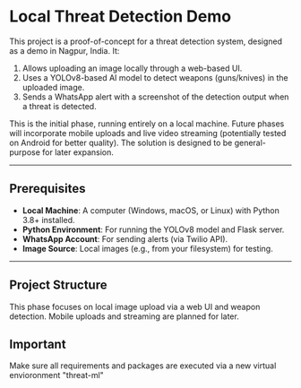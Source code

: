 # Local Threat Detection Demo

This project is a proof-of-concept for a threat detection system, designed as a demo in Nagpur, India. It:
1. Allows uploading an image locally through a web-based UI.
2. Uses a YOLOv8-based AI model to detect weapons (guns/knives) in the uploaded image.
3. Sends a WhatsApp alert with a screenshot of the detection output when a threat is detected.

This is the initial phase, running entirely on a local machine. Future phases will incorporate mobile uploads and live video streaming (potentially tested on Android for better quality). The solution is designed to be general-purpose for later expansion.


---

## Prerequisites

- **Local Machine**: A computer (Windows, macOS, or Linux) with Python 3.8+ installed.
- **Python Environment**: For running the YOLOv8 model and Flask server.
- **WhatsApp Account**: For sending alerts (via Twilio API).
- **Image Source**: Local images (e.g., from your filesystem) for testing.

---

## Project Structure

This phase focuses on local image upload via a web UI and weapon detection. Mobile uploads and streaming are planned for later.


## Important
Make sure all requirements and packages are executed via a new virtual envioronment "threat-ml"
